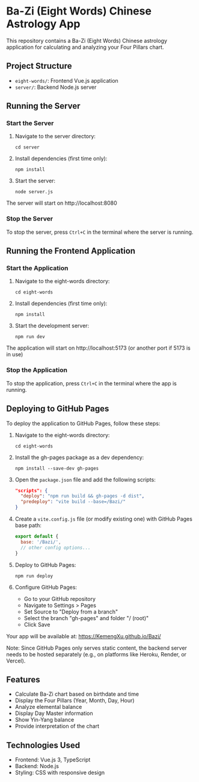 # Ba-Zi (Eight Words) Chinese Astrology App

This repository contains a Ba-Zi (Eight Words) Chinese astrology application for calculating and analyzing your Four Pillars chart.

## Project Structure

- `eight-words/`: Frontend Vue.js application
- `server/`: Backend Node.js server

## Running the Server

### Start the Server

1. Navigate to the server directory:
   ```
   cd server
   ```

2. Install dependencies (first time only):
   ```
   npm install
   ```

3. Start the server:
   ```
   node server.js
   ```

The server will start on http://localhost:8080

### Stop the Server

To stop the server, press `Ctrl+C` in the terminal where the server is running.

## Running the Frontend Application

### Start the Application

1. Navigate to the eight-words directory:
   ```
   cd eight-words
   ```

2. Install dependencies (first time only):
   ```
   npm install
   ```

3. Start the development server:
   ```
   npm run dev
   ```

The application will start on http://localhost:5173 (or another port if 5173 is in use)

### Stop the Application

To stop the application, press `Ctrl+C` in the terminal where the app is running.

## Deploying to GitHub Pages

To deploy the application to GitHub Pages, follow these steps:

1. Navigate to the eight-words directory:
   ```
   cd eight-words
   ```

2. Install the gh-pages package as a dev dependency:
   ```
   npm install --save-dev gh-pages
   ```

3. Open the `package.json` file and add the following scripts:
   ```json
   "scripts": {
     "deploy": "npm run build && gh-pages -d dist",
     "predeploy": "vite build --base=/Bazi/"
   }
   ```

4. Create a `vite.config.js` file (or modify existing one) with GitHub Pages base path:
   ```js
   export default {
     base: '/Bazi/',
     // other config options...
   }
   ```

5. Deploy to GitHub Pages:
   ```
   npm run deploy
   ```

6. Configure GitHub Pages:
   - Go to your GitHub repository
   - Navigate to Settings > Pages
   - Set Source to "Deploy from a branch"
   - Select the branch "gh-pages" and folder "/ (root)"
   - Click Save

Your app will be available at: https://KemengXu.github.io/Bazi/

Note: Since GitHub Pages only serves static content, the backend server needs to be hosted separately (e.g., on platforms like Heroku, Render, or Vercel).

## Features

- Calculate Ba-Zi chart based on birthdate and time
- Display the Four Pillars (Year, Month, Day, Hour)
- Analyze elemental balance
- Display Day Master information
- Show Yin-Yang balance
- Provide interpretation of the chart

## Technologies Used

- Frontend: Vue.js 3, TypeScript
- Backend: Node.js
- Styling: CSS with responsive design 